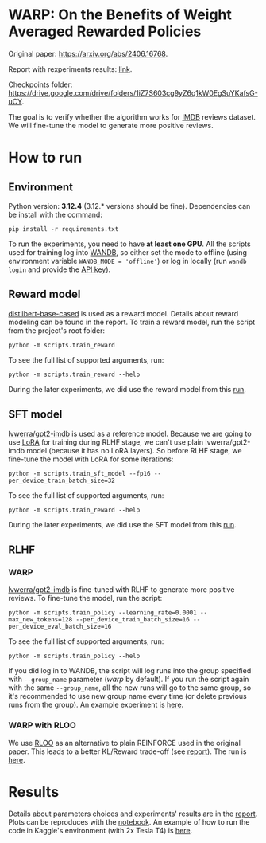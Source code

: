 # WARP: On the Benefits of Weight Averaged Rewarded Policies

Original paper: https://arxiv.org/abs/2406.16768.

Report with rexperiments results: [link](./report/report.pdf).

Checkpoints folder: https://drive.google.com/drive/folders/1iZ7S603cg9yZ6q1kW0EgSuYKafsG-uCY.

The goal is to verify whether the algorithm works for [IMDB](https://huggingface.co/datasets/stanfordnlp/imdb) reviews dataset. We will fine-tune the model to generate more positive reviews.

# How to run

## Environment

Python version: **3.12.4** (3.12.* versions should be fine). Dependencies can be install with the command:

```shell
pip install -r requirements.txt
```

To run the experiments, you need to have **at least one GPU**. All the scripts used for training log into [WANDB](https://wandb.ai/), so either set the mode to offline (using environment variable `WANDB_MODE = 'offline'`) or log in locally (run `wandb login` and provide the [API key](https://wandb.ai/authorize)).

## Reward model

[distilbert-base-cased](https://huggingface.co/distilbert/distilbert-base-cased) is used as a reward model. Details about reward modeling can be found in the report.
To train a reward model, run the script from the project's root folder:

```shell
python -m scripts.train_reward
```

To see the full list of supported arguments, run:

```shell
python -m scripts.train_reward --help
```

During the later experiments, we did use the reward model from this [run](https://wandb.ai/sisha/huggingface/runs/x6le85qi).

## SFT model

[lvwerra/gpt2-imdb](https://huggingface.co/lvwerra/gpt2-imdb) is used as a reference model. Because we are going to use [LoRA](https://huggingface.co/docs/peft/main/en/conceptual_guides/lora) for training during RLHF stage, we can't use plain lvwerra/gpt2-imdb model (because it has no LoRA layers). So before RLHF stage, we fine-tune the model with LoRA for some iterations:

```shell
python -m scripts.train_sft_model --fp16 --per_device_train_batch_size=32
```

To see the full list of supported arguments, run:

```shell
python -m scripts.train_reward --help
```

During the later experiments, we did use the SFT model from this [run](https://wandb.ai/sisha/huggingface/runs/z08v0ek8).

## RLHF

### WARP

[lvwerra/gpt2-imdb](https://huggingface.co/lvwerra/gpt2-imdb) is fine-tuned with RLHF to generate more positive reviews. To fine-tune the model, run the script:

```shell
python -m scripts.train_policy --learning_rate=0.0001 --max_new_tokens=128 --per_device_train_batch_size=16 --per_device_eval_batch_size=16
```

To see the full list of supported arguments, run:

```shell
python -m scripts.train_policy --help
```

If you did log in to WANDB, the script will log runs into the group specified with `--group_name` parameter (*warp* by default). If you run the script again with the same `--group_name`, all the new runs will go to the same group, so it's recommended to use new group name every time (or delete previous runs from the group). An example experiment is [here](https://wandb.ai/sisha/tk-alignment/groups/warp/workspace).

### WARP with RLOO

We use [RLOO](https://arxiv.org/abs/2402.14740) as an alternative to plain REINFORCE used in the original paper. This leads to a better KL/Reward trade-off (see [report](./report/report.pdf)). The run is [here](https://wandb.ai/sisha/tk-alignment/groups/warp_test_rloo).

# Results

Details about parameters choices and experiments' results are in the [report](./report/report.pdf). Plots can be reproduces with the [notebook](./notebooks/kl-reward-plot.ipynb). An example of how to run the code in Kaggle's environment (with 2x Tesla T4) is [here](./notebooks/kaggle.ipynb).
